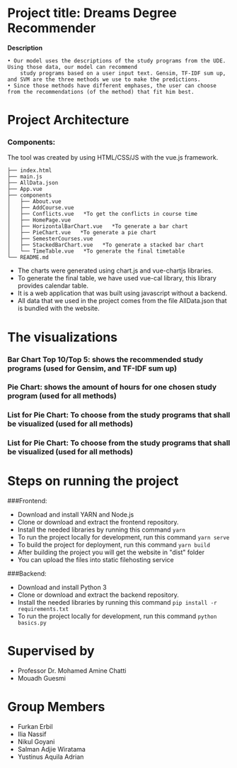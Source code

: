# Project title: Dreams Degree Recommender

**Description**

	• Our model uses the descriptions of the study programs from the UDE. Using those data, our model can recommend 
		study programs based on a user input text. Gensim, TF-IDF sum up, and SVM are the three methods we use to make the predictions. 
	• Since those methods have different emphases, the user can choose from the recommendations (of the method) that fit him best.
	
# Project Architecture
### Components:
The tool was created by using HTML/CSS/JS with the vue.js framework.

	├── index.html
	├── main.js
	├── AllData.json
	├── App.vue
	├── components
	│   ├── About.vue
	│   ├── AddCourse.vue
	│   ├── Conflicts.vue   *To get the conflicts in course time
	│   ├── HomePage.vue
	│   ├── HorizontalBarChart.vue   *To generate a bar chart
	│   ├── PieChart.vue   *To generate a pie chart
	│   ├── SemesterCourses.vue
	│   ├── StackedBarChart.vue   *To generate a stacked bar chart
	│   └── TimeTable.vue   *To generate the final timetable
	└── README.md

* The charts were generated using chart.js and vue-chartjs libraries.
* To generate the final table, we have used vue-cal library, this library provides calendar table.
* It is a web application that was built using javascript without a backend.
* All data that we used in the project comes from the file AllData.json that is bundled with the website.

# The visualizations

### Bar Chart Top 10/Top 5: shows the recommended study programs (used for Gensim, and TF-IDF sum up)

### Pie Chart: shows the amount of hours for one chosen study program (used for all methods)

### List for Pie Chart: To choose from the study programs that shall be visualized (used for all methods)

### List for Pie Chart: To choose from the study programs that shall be visualized (used for all methods)


# Steps on running the project

###Frontend:

* Download and install YARN and Node.js
* Clone or download and extract the frontend repository.
* Install the needed libraries by running this command 
```yarn``` 
* To run the project locally for development, run this command
```yarn serve```
* To build the project for deployment, run this command
```yarn build```
* After building the project you will get the website in "dist" folder
* You can upload the files into static filehosting service


###Backend:

* Download and install Python 3
* Clone or download and extract the backend repository.
* Install the needed libraries by running this command 
```pip install -r requirements.txt``` 
* To run the project locally for development, run this command
```python basics.py```

# Supervised by

* Professor Dr. Mohamed Amine Chatti
* Mouadh Guesmi

# Group Members

* Furkan Erbil
* Ilia Nassif
* Nikul Goyani
* Salman Adjie Wiratama
* Yustinus Aquila Adrian
